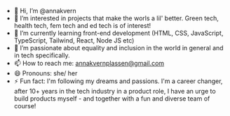 - 👋 Hi, I’m @annakvern
- 👀 I’m interested in projects that make the worls a lil' better. Green tech, health tech, fem tech and ed tech is of interest!
- 🌱 I’m currently learning front-end development (HTML, CSS, JavaScript, TypeScript, Tailwind, React, Node JS etc)
- 💞️ I’m passionate about equality and inclusion in the world in general and in tech specifically.
- 📫 How to reach me: annakvernplassen@gmail.com 
- 😄 Pronouns: she/ her
- ⚡ Fun fact: I'm following my dreams and passions. I'm a career changer, after 10+ years in the tech industry in a product role, I have an urge to build products myself - and together with a fun and diverse team of course!

<!---
annakvern/annakvern is a ✨ special ✨ repository because its `README.md` (this file) appears on your GitHub profile.
You can click the Preview link to take a look at your changes.
--->
